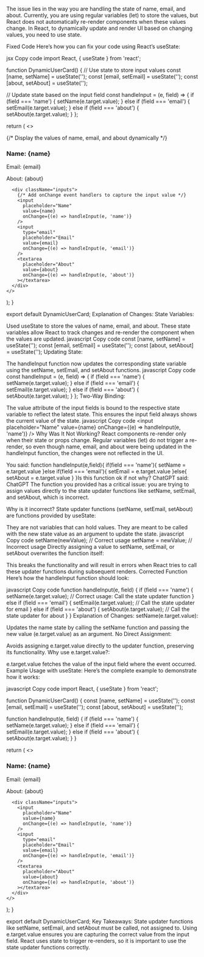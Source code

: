 The issue lies in the way you are handling the state of name, email, and about. Currently, you are using regular variables (let) to store the values, but React does not automatically re-render components when these values change. In React, to dynamically update and render UI based on changing values, you need to use state.

Fixed Code
Here’s how you can fix your code using React’s useState:

jsx
Copy code
import React, { useState } from 'react';

function DynamicUserCard() {
  // Use state to store input values
  const [name, setName] = useState('');
  const [email, setEmail] = useState('');
  const [about, setAbout] = useState('');

  // Update state based on the input field
  const handleInput = (e, field) => {
    if (field === 'name') {
      setName(e.target.value);
    } else if (field === 'email') {
      setEmail(e.target.value);
    } else if (field === 'about') {
      setAbout(e.target.value);
    }
  };

  return (
    <>
      <div className="card">
        {/* Display the values of name, email, and about dynamically */}
        <h3>Name: {name}</h3>
        <p>Email: {email}</p>
        <p>About: {about}</p>
      </div>

      <div className="inputs">
        {/* Add onChange event handlers to capture the input value */}
        <input
          placeholder="Name"
          value={name}
          onChange={(e) => handleInput(e, 'name')}
        />
        <input
          type="email"
          placeholder="Email"
          value={email}
          onChange={(e) => handleInput(e, 'email')}
        />
        <textarea
          placeholder="About"
          value={about}
          onChange={(e) => handleInput(e, 'about')}
        ></textarea>
      </div>
    </>
  );
}

export default DynamicUserCard;
Explanation of Changes:
State Variables:

Used useState to store the values of name, email, and about. These state variables allow React to track changes and re-render the component when the values are updated.
javascript
Copy code
const [name, setName] = useState('');
const [email, setEmail] = useState('');
const [about, setAbout] = useState('');
Updating State:

The handleInput function now updates the corresponding state variable using the setName, setEmail, and setAbout functions.
javascript
Copy code
const handleInput = (e, field) => {
  if (field === 'name') {
    setName(e.target.value);
  } else if (field === 'email') {
    setEmail(e.target.value);
  } else if (field === 'about') {
    setAbout(e.target.value);
  }
};
Two-Way Binding:

The value attribute of the input fields is bound to the respective state variable to reflect the latest state. This ensures the input field always shows the current value of the state.
javascript
Copy code
<input placeholder="Name" value={name} onChange={(e) => handleInput(e, 'name')} />
Why Was It Not Working?
React components re-render only when their state or props change. Regular variables (let) do not trigger a re-render, so even though name, email, and about were being updated in the handleInput function, the changes were not reflected in the UI.





You said:
function handleInput(e,field){
        if(field === 'name'){
            setName = e.target.value
        }else if(field === 'email'){
            setEmail = e.target.value
        }else{
            setAbout = e.target.value
        }
    }Is this function ok if not why?
ChatGPT said:
ChatGPT
The function you provided has a critical issue: you are trying to assign values directly to the state updater functions like setName, setEmail, and setAbout, which is incorrect.

Why is it incorrect?
State updater functions (setName, setEmail, setAbout) are functions provided by useState:

They are not variables that can hold values.
They are meant to be called with the new state value as an argument to update the state.
javascript
Copy code
setName(newValue); // Correct usage
setName = newValue; // Incorrect usage
Directly assigning a value to setName, setEmail, or setAbout overwrites the function itself:

This breaks the functionality and will result in errors when React tries to call these updater functions during subsequent renders.
Corrected Function
Here’s how the handleInput function should look:

javascript
Copy code
function handleInput(e, field) {
  if (field === 'name') {
    setName(e.target.value); // Correct usage: Call the state updater function
  } else if (field === 'email') {
    setEmail(e.target.value); // Call the state updater for email
  } else if (field === 'about') {
    setAbout(e.target.value); // Call the state updater for about
  }
}
Explanation of Changes:
setName(e.target.value):

Updates the name state by calling the setName function and passing the new value (e.target.value) as an argument.
No Direct Assignment:

Avoids assigning e.target.value directly to the updater function, preserving its functionality.
Why use e.target.value?:

e.target.value fetches the value of the input field where the event occurred.
Example Usage with useState:
Here’s the complete example to demonstrate how it works:

javascript
Copy code
import React, { useState } from 'react';

function DynamicUserCard() {
  const [name, setName] = useState('');
  const [email, setEmail] = useState('');
  const [about, setAbout] = useState('');

  function handleInput(e, field) {
    if (field === 'name') {
      setName(e.target.value);
    } else if (field === 'email') {
      setEmail(e.target.value);
    } else if (field === 'about') {
      setAbout(e.target.value);
    }
  }

  return (
    <>
      <div className="card">
        <h3>Name: {name}</h3>
        <p>Email: {email}</p>
        <p>About: {about}</p>
      </div>

      <div className="inputs">
        <input
          placeholder="Name"
          value={name}
          onChange={(e) => handleInput(e, 'name')}
        />
        <input
          type="email"
          placeholder="Email"
          value={email}
          onChange={(e) => handleInput(e, 'email')}
        />
        <textarea
          placeholder="About"
          value={about}
          onChange={(e) => handleInput(e, 'about')}
        ></textarea>
      </div>
    </>
  );
}

export default DynamicUserCard;
Key Takeaways:
State updater functions like setName, setEmail, and setAbout must be called, not assigned to.
Using e.target.value ensures you are capturing the correct value from the input field.
React uses state to trigger re-renders, so it is important to use the state updater functions correctly.